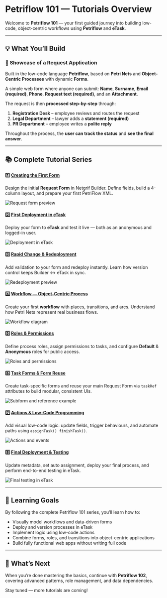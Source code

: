 # Petriflow 101 — Tutorials Overview

Welcome to **Petriflow 101** — your first guided journey into building low-code, object-centric workflows using **Petriflow** and **eTask**.

---

## 💡 What You’ll Build

### 🧩 **Showcase of a Request Application**
Built in the low-code language **Petriflow**, based on **Petri Nets** and **Object-Centric Processes** with dynamic **Forms**.

A simple web form where anyone can submit:
**Name**, **Surname**, **Email (required)**, **Phone**, **Request text (required)**, and an **Attachment**.

The request is then **processed step-by-step** through:
1. **Registration Desk** – employee reviews and routes the request
2. **Legal Department** – lawyer adds a **statement (required)**
3. **PR Department** – employee writes a **polite reply**

Throughout the process, the **user can track the status** and **see the final answer**.

---

## 📚 Complete Tutorial Series

<div class="cards-small">

<div class="card">
<h4>1️⃣ <a href="#/tutorials/petriflow101/part1/part1.md">Creating the First Form</a></h4>
<p>Design the initial <strong>Request Form</strong> in Netgrif Builder.  
Define fields, build a 4-column layout, and prepare your first PetriFlow XML.</p>
<img src="tutorials/petriflow101/part1/form.png" alt="Request form preview" />
</div>

<div class="card">
<h4>2️⃣ <a href="#/tutorials/petriflow101/part2/part2.md">First Deployment in eTask</a></h4>
<p>Deploy your form to <strong>eTask</strong> and test it live — both as an anonymous and logged-in user.</p>
<img src="tutorials/petriflow101/part2/uploadedProcess.png" alt="Deployment in eTask" />
</div>

<div class="card">
<h4>3️⃣ <a href="#/tutorials/petriflow101/part3/part3.md">Rapid Change & Redeployment</a></h4>
<p>Add validation to your form and redeploy instantly.  
Learn how version control keeps Builder ↔ eTask in sync.</p>
<img src="tutorials/petriflow101/part3/processV2.png" alt="Redeployment preview" />
</div>

<div class="card">
<h4>4️⃣ <a href="#/tutorials/petriflow101/part4/part4.md">Workflow — Object-Centric Process</a></h4>
<p>Create your first <strong>workflow</strong> with places, transitions, and arcs.  
Understand how Petri Nets represent real business flows.</p>
<img src="tutorials/petriflow101/part4/simulationView.png" alt="Workflow diagram" />
</div>

<div class="card">
<h4>5️⃣ <a href="#/tutorials/petriflow101/part5/part5.md">Roles & Permissions</a></h4>
<p>Define process roles, assign permissions to tasks, and configure  
<strong>Default</strong> & <strong>Anonymous</strong> roles for public access.</p>
<img src="tutorials/petriflow101/part5/roles.png" alt="Roles and permissions" />
</div>

<div class="card">
<h4>6️⃣ <a href="#/tutorials/petriflow101/part6/part6.md">Task Forms & Form Reuse</a></h4>
<p>Create task-specific forms and reuse your main Request Form  
via <code>taskRef</code> attributes to build modular, consistent UIs.</p>
<img src="tutorials/petriflow101/part6/status.png" alt="Subform and reference example" />
</div>

<div class="card">
<h4>7️⃣ <a href="#/tutorials/petriflow101/part7/part7.md">Actions & Low-Code Programming</a></h4>
<p>Add visual low-code logic: update fields, trigger behaviours,  
and automate paths using <code>assignTask() finishTask()</code>.</p>
<img src="tutorials/petriflow101/part7/fork.png" alt="Actions and events" />
</div>

<div class="card">
<h4>8️⃣ <a href="#/tutorials/petriflow101/part8/part8.md">Final Deployment & Testing</a></h4>
<p>Update metadata, set auto assignment, deploy your final process,  
and perform end-to-end testing in eTask.</p>
<img src="tutorials/petriflow101/part8/finalTesting.png" alt="Final testing in eTask" />
</div>

</div>

---

## 🎯 Learning Goals

By following the complete Petriflow 101 series, you’ll learn how to:
- Visually model workflows and data-driven forms
- Deploy and version processes in eTask
- Implement logic using low-code actions
- Combine forms, roles, and transitions into object-centric applications
- Build fully functional web apps without writing full code

---

## 🚀 What’s Next

When you’re done mastering the basics, continue with **Petriflow 102**,  
covering advanced patterns, role management, and data dependencies.

Stay tuned — more tutorials are coming!
